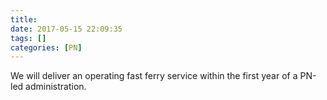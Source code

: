```yaml
---
title:
date: 2017-05-15 22:09:35
tags: []
categories: [PN]
---
```


We will deliver an operating fast ferry service within the first year of a PN-led administration.